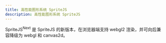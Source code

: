 ```yaml
---
title: 高性能图形系统 SpriteJS
description: 高性能图形系统 SpriteJS
---
```


SpriteJS<sup>Next</sup> 是 SpriteJS 的新版本，在浏览器端支持 webgl2 渲染，并可向后兼容降级为 webgl 和 canvas2d。
